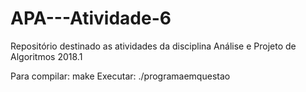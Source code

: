 # APA---Atividade-6
Repositório destinado as atividades da disciplina Análise e Projeto de Algoritmos 2018.1

Para compilar: make Executar: ./programaemquestao
